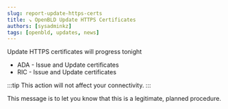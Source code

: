 ```yaml
---
slug: report-update-https-certs
title: ↘ OpenBLD Update HTTPS Certificates
authors: [sysadminkz]
tags: [openbld, updates, news]
---
```


Update HTTPS certificates will progress tonight

- ADA - Issue and Update certificates
- RIC - Issue and Update certificates

:::tip
This action will not affect your connectivity. 
:::

This message is to let you know that this is a legitimate, planned procedure.
